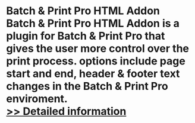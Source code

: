 # Batch & Print Pro HTML Addon<br />Batch & Print Pro HTML Addon is a plugin for Batch & Print Pro that gives the user more control over the print process. options include page start and end, header & footer text changes in the Batch & Print Pro enviroment.<br />[>> Detailed information](https://secure.shareit.com/shareit/product.html?productid=300449417&affiliateid=200057808)